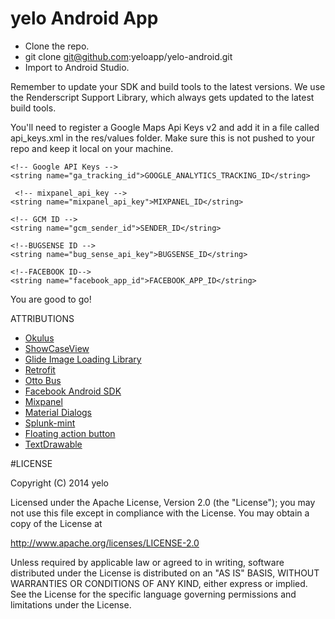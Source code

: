 # yelo Android App
* Clone the repo.
* git clone git@github.com:yeloapp/yelo-android.git
* Import to Android Studio.

Remember to update your SDK and build tools to the latest versions. We use the Renderscript Support Library, which always gets updated to the latest build tools.

You'll need to register a Google Maps Api Keys v2 and add it in a file called api_keys.xml in the res/values folder. Make sure this is not pushed to your repo and keep it local on your machine.


<resources>

    <!-- Google API Keys -->
    <string name="ga_tracking_id">GOOGLE_ANALYTICS_TRACKING_ID</string>

     <!-- mixpanel_api_key -->
    <string name="mixpanel_api_key">MIXPANEL_ID</string>

    <!-- GCM ID -->
    <string name="gcm_sender_id">SENDER_ID</string>

    <!--BUGSENSE ID -->
    <string name="bug_sense_api_key">BUGSENSE_ID</string>

    <!--FACEBOOK ID-->
    <string name="facebook_app_id">FACEBOOK_APP_ID</string>

</resources>



You are good to go!


ATTRIBUTIONS

- [Okulus](https://github.com/vinaysshenoy/okulus)
- [ShowCaseView](https://github.com/amlcurran/ShowcaseViews)
- [Glide Image Loading Library](https://github.com/bumptech/glide)
- [Retrofit](http://square.github.io/retrofit/)
- [Otto Bus](http://square.github.io/otto/)
- [Facebook Android SDK](https://github.com/facebook/facebook-android-sdk)
- [Mixpanel](https://mixpanel.com/)
- [Material Dialogs](https://github.com/afollestad/material-dialogs)
- [Splunk-mint](https://mint.splunk.com/)
- [Floating action button](https://github.com/makovkastar/FloatingActionButton)
- [TextDrawable](https://github.com/amulyakhare/TextDrawable)

#LICENSE

Copyright (C) 2014 yelo

Licensed under the Apache License, Version 2.0 (the "License"); you may not use this file except in compliance with the License. You may obtain a copy of the License at

http://www.apache.org/licenses/LICENSE-2.0

Unless required by applicable law or agreed to in writing, software distributed under the License is distributed on an "AS IS" BASIS, WITHOUT WARRANTIES OR CONDITIONS OF ANY KIND, either express or implied. See the License for the specific language governing permissions and limitations under the License.
